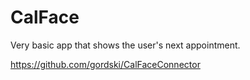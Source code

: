 CalFace
=======

Very basic app that shows the user's next appointment.

https://github.com/gordski/CalFaceConnector
